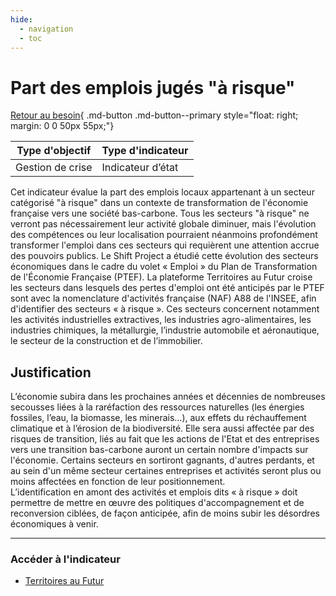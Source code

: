 ```yaml
---
hide:
  - navigation
  - toc
---
```


# Part des emplois jugés "à risque"

[Retour au besoin](https://konsilion.github.io/diag360/pages/besoins/bi1){ .md-button .md-button--primary style="float: right; margin: 0 0 50px 55px;"}

|Type d'objectif|Type d'indicateur|
|--|--|
|Gestion de crise|Indicateur d’état|

Cet indicateur évalue la part des emplois locaux appartenant à un secteur catégorisé "à risque" dans un contexte de transformation de l'économie française vers une société bas-carbone. 
Tous les secteurs "à risque" ne verront pas nécessairement leur activité globale diminuer, mais l'évolution des compétences ou leur localisation pourraient néanmoins profondément transformer l'emploi dans ces secteurs qui requièrent une attention accrue des pouvoirs publics. 
Le Shift Project a étudié cette évolution des secteurs économiques dans le cadre du volet « Emploi » du Plan de Transformation de l'Économie Française (PTEF). La plateforme Territoires au Futur croise les secteurs dans lesquels des pertes d'emploi ont été anticipés par le PTEF sont avec la nomenclature d'activités française (NAF) A88 de l'INSEE, afin d'identifier des secteurs « à risque ». Ces secteurs concernent notamment les activités industrielles extractives, les industries agro-alimentaires, les industries chimiques, la métallurgie, l’industrie automobile et aéronautique, le secteur de la construction et de l’immobilier.  

## Justification

L’économie subira dans les prochaines années et décennies de nombreuses secousses liées à la raréfaction des ressources naturelles (les énergies fossiles, l’eau, la biomasse, les minerais…), aux effets du réchauffement climatique et à l’érosion de la biodiversité. Elle sera aussi affectée par des risques de transition, liés au fait que les actions de l'Etat et des entreprises vers une transition bas-carbone auront un certain nombre d'impacts sur l'économie. Certains secteurs en sortiront gagnants, d'autres perdants, et au sein d'un même secteur certaines entreprises et activités seront plus ou moins affectées en fonction de leur positionnement.  
L’identification en amont des activités et emplois dits « à risque » doit permettre de mettre en œuvre des politiques d'accompagnement et de reconversion ciblées, de façon anticipée, afin de moins subir les désordres économiques à venir. 

---

### Accéder à l'indicateur

- [Territoires au Futur](https://territoiresaufutur.org/carte?indicator=fragilisation_emploi_local&scale=epci) 
